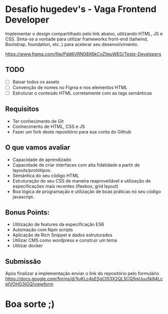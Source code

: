 # Desafio hugedev's - Vaga Frontend Developer

Implementar o design compartilhado pelo link abaixo, utilizando HTML, JS e CSS.
Sinta-se a vontade para utilizar frameworks front-end (tailwind, Bootstrap, foundation, etc..) para acelerar seu desenvolvimento.

https://www.figma.com/file/Pdd6VRN08X6kCyZlIeuWEG/Teste-Developers

## TODO

- [ ] Baixar todos os assets
- [ ] Convenção de nomes no Figma e nos elementos HTML
- [ ] Estruturar o conteúdo HTML corretamente com as tags semânticas

## Requisitos

- Ter conhecimento de Git
- Conhecimento de HTML, CSS e JS
- Fazer um fork deste repositório para sua conta do Github

## O que vamos avaliar

- Capacidade de aprendizado
- Capacidade de criar interfaces com alta fidelidade a partir de layouts/protótipos.
- Semântica do seu código HTML
- Estruturação do seu CSS de maneira reaproveitável e utilização de especificações mais recentes (flexbox, grid layout)
- Boa lógica de programação e utilização de boas práticas no seu código javascript.

## Bonus Points:

- Utilização de features da especificação ES6
- Automação com Npm scripts
- Aplicação de Rich Snippet e dados estruturados
- Utilizar CMS como wordpress e construir um tema
- Utilizar docker

## Submissão

Após finalizar a implementação enviar o link do repositório pelo formulário https://docs.google.com/forms/d/1luKLc4sESgCt53X2QL5CQ5jsUuu5k84LcptVOHG3iGQ/viewform

# Boa sorte ;)
